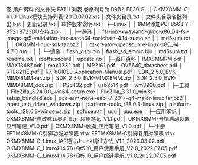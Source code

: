 卷 用户资料 的文件夹 PATH 列表
卷序列号为 B9B2-EE30
G:.
│ OKMX8MM-C-V1.0-Linux模块支持列表-2019.07.02.xls
│ 文件夹目录.txt
│ 文件夹目录名批列出.bat
│ 更新记录.txt
│ 软件版本说明.txt
│
├─Linux
│ │ 8MM添加PCF8563 YT 8521 8723DU支持.zip
│ │
│ ├─源码
│ │ fsl-imx-xwayland-glibc-x86_64-fsl-image-qt5-validation-imx-aarch64-toolchain-4.14-sumo.sh
│ │ md5sum.txt
│ │ OK8MM-linux-sdk.tar.bz2
│ │ qt-creator-opensource-linux-x86_64-4.7.0.run
│ │
│ └─镜像
│ flash_qspi.bin
│ flash_sd_emmc.bin
│ md5sum.txt
│ readme.txt
│ rootfs.sdcard
│ update.itb
│
├─原厂资料
│ IMX8MMRM.pdf
│ MAX13487.pdf
│ max3232.pdf
│ MP2161.pdf
│ OV5640_datasheet.pdf
│ RTL8211E.pdf
│ RX-8010SJ-Application-Manual.pdf
│ SDK_2.5.0_EVK-MIMX8MM-iar.zip
│ SDK_2.5.0_EVK-MIMX8MM.zip
│ SDK_2.5.0_EVK-MIMX8MM_doc.zip
│ TPS5432.pdf
│ usb2514.pdf
│ wm8960.pdf
│
├─工具
│ FileZilla_3.24.0.0_win64-setup.exe
│ FileZilla_3.31.0_win32-setup_bundled.exe
│ gcc-arm-none-eabi-7-2017-q4-major-linux.tar.bz2
│ latest_usb_driver_windows.zip
│ platform-tools_r28.0.3-linux.zip
│ platform-tools_r28.0.3-windows.zip
│ sdfuse.rar
│ uuu
│ uuu.exe
│
├─应用笔记
│ OKMX8MM-修改默认界面显示_应用笔记_V1.1.pdf
│ OKMX8MM-开机启动设置_应用笔记_V1.0.pdf
│ OKMX8MM-触摸_应用笔记_V1.0.pdf
│
└─手册
        FETMX8MM-C引脚功能对照表.xlsx
        FETMX8MM-C引脚复用对照表.xlsx
        OKMX8MM-C-Linux_IAR通过J-Link调试方法_V1.1_2020.03.02.pdf
        OKMX8MM-C_Linux4.14.78+Qt5.10_用户使用手册_V2.0_2022.07.05.pdf
        OKMX8MM-C_Linux4.14.78+Qt5.10_用户编译手册_V1.0_2022.07.05.pdf

